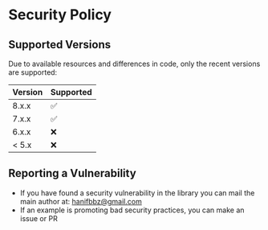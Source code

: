 # Security Policy

## Supported Versions

Due to available resources and differences in code, only the recent versions are supported:

| Version | Supported          |
| ------- | ------------------ |
| 8.x.x   | :white_check_mark: |
| 7.x.x   | :white_check_mark: |
| 6.x.x   | :x:                |
| < 5.x   | :x:                |

## Reporting a Vulnerability

* If you have found a security vulnerability in the library you can mail the main author at: hanifbbz@gmail.com
* If an example is promoting bad security practices, you can make an issue or PR
